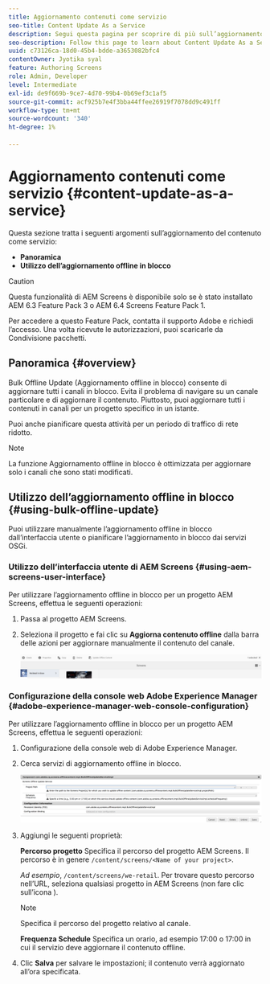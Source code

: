 ```yaml
---
title: Aggiornamento contenuti come servizio
seo-title: Content Update As a Service
description: Segui questa pagina per scoprire di più sull’aggiornamento dei contenuti come servizio.
seo-description: Follow this page to learn about Content Update As a Service.
uuid: c73126ca-18d0-45b4-bdde-a3653082bfc4
contentOwner: Jyotika syal
feature: Authoring Screens
role: Admin, Developer
level: Intermediate
exl-id: de9f669b-9ce7-4d70-99b4-0b69ef3c1af5
source-git-commit: acf925b7e4f3bba44ffee26919f7078dd9c491ff
workflow-type: tm+mt
source-wordcount: '340'
ht-degree: 1%

---
```


# Aggiornamento contenuti come servizio {#content-update-as-a-service}

Questa sezione tratta i seguenti argomenti sull’aggiornamento del contenuto come servizio:

* **Panoramica**
* **Utilizzo dell’aggiornamento offline in blocco**

>[!CAUTION]
>
>Questa funzionalità di AEM Screens è disponibile solo se è stato installato AEM 6.3 Feature Pack 3 o AEM 6.4 Screens Feature Pack 1.
>
>Per accedere a questo Feature Pack, contatta il supporto Adobe e richiedi l’accesso. Una volta ricevute le autorizzazioni, puoi scaricarle da Condivisione pacchetti.

## Panoramica {#overview}

Bulk Offline Update (Aggiornamento offline in blocco) consente di aggiornare tutti i canali in blocco. Evita il problema di navigare su un canale particolare e di aggiornare il contenuto. Piuttosto, puoi aggiornare tutti i contenuti in canali per un progetto specifico in un istante.

Puoi anche pianificare questa attività per un periodo di traffico di rete ridotto.

>[!NOTE]
>
>La funzione Aggiornamento offline in blocco è ottimizzata per aggiornare solo i canali che sono stati modificati.

## Utilizzo dell’aggiornamento offline in blocco {#using-bulk-offline-update}

Puoi utilizzare manualmente l’aggiornamento offline in blocco dall’interfaccia utente o pianificare l’aggiornamento in blocco dai servizi OSGi.

### Utilizzo dell’interfaccia utente di AEM Screens {#using-aem-screens-user-interface}

Per utilizzare l’aggiornamento offline in blocco per un progetto AEM Screens, effettua le seguenti operazioni:

1. Passa al progetto AEM Screens.
1. Seleziona il progetto e fai clic su **Aggiorna contenuto offline** dalla barra delle azioni per aggiornare manualmente il contenuto del canale.

   ![screen_shot_2018-04-24at122256pm](assets/screen_shot_2018-04-24at122256pm.png)

### Configurazione della console web Adobe Experience Manager {#adobe-experience-manager-web-console-configuration}

Per utilizzare l’aggiornamento offline in blocco per un progetto AEM Screens, effettua le seguenti operazioni:

1. Configurazione della console web di Adobe Experience Manager.
1. Cerca servizi di aggiornamento offline in blocco.

   ![screen_shot_2018-04-24at121428pm](assets/screen_shot_2018-04-24at121428pm.png)

1. Aggiungi le seguenti proprietà:

   **Percorso progetto** Specifica il percorso del progetto AEM Screens. Il percorso è in genere `/content/screens/<Name of your project>`.

   *Ad esempio*, `/content/screens/we-retail`. Per trovare questo percorso nell’URL, seleziona qualsiasi progetto in AEM Screens (non fare clic sull’icona ).

   >[!NOTE]
   >
   >Specifica il percorso del progetto relativo al canale.

   **Frequenza Schedule** Specifica un orario, ad esempio 17:00 o 17:00 in cui il servizio deve aggiornare il contenuto offline.

1. Clic **Salva** per salvare le impostazioni; il contenuto verrà aggiornato all’ora specificata.
